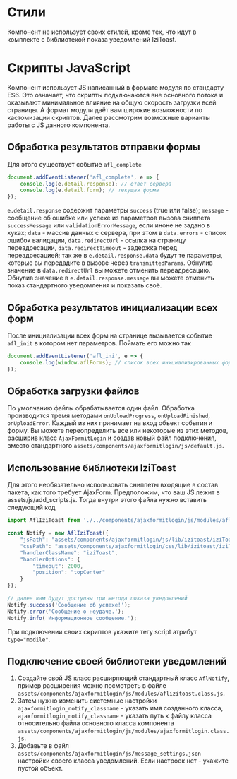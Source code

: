 # Стили

Компонент не использует своих стилей, кроме тех, что идут в комплекте с библиотекой показа уведомлений IziToast.

# Скрипты JavaScript

Компонент использует JS написанный в формате модуля по стандарту ES6. Это означает, что скрипты подключаются вне основного потока и оказывают минимальное влияние на общую
скорость загрузки всей страницы. А формат модуля даёт вам широкие возможности по кастомизации скриптов. Далее рассмотрим возможные варианты работы с JS данного компонента.

## Обработка результатов отправки формы

Для этого существует событие `afl_complete`

```js
document.addEventListener('afl_complete', e => {
    console.log(e.detail.response); // ответ сервера
    console.log(e.detail.form); // текущая форма
});
```

`e.detail.response` содержит параметры `success` (true или false); `message` - сообщение об ошибке или успехе из параметров вызова сниппета `successMessage`
или `validationErrorMessage`, если иноне не задано в хуках; `data` - массив данных с сервера, при этом в `data.errors` - список ошибок валидации, `data.redirectUrl` - ссылка
на страницу переадресации, `data.redirectTimeout` - задержка перед переадресацией; так же в `e.detail.response.data` будут те параметры, которые вы передадите в вызове
через `transmittedParams`.
Обнулив значение в `data.redirectUrl` вы можете отменить переадресацию.
Обнулив значение в `e.detail.response.message` вы можете отменить показ стандартного уведомления и показать своё.

## Обработка результатов инициализации всех форм

После инициализации всех форм на странице вызывается событие `afl_init` в котором нет параметров. Поймать его можно так

```js
document.addEventListener('afl_ini', e => {
    console.log(window.aflForms); // список всех инициализированных форм
});
```

## Обработка загрузки файлов

По умолчанию файлы обрабатывается один файл. Обработка производится тремя методами `onUploadProgress`, `onUploadFinished`, `onUploadError`. Каждый из
них принимает на вход объект события и форму. Вы можете переопределить все или некоторые из этих методов, расширив класс `AjaxFormitLogin` и создав новый файл подключения,
вместо стандартного `assets/components/ajaxformitlogin/js/default.js`.

## Использование библиотеки IziToast

Для этого необязательно использовать сниппеты входящие в состав пакета, как того требует AjaxForm.
Предположим, что ваш JS лежит в assets/js/add_scripts.js. Тогда внутри этого файла нужно вставить следующий код

```js
import AflIziToast from './../components/ajaxformitlogin/js/modules/aflizitoast.class.js';

const Notify = new AflIziToast({
    "jsPath": "assets/components/ajaxformitlogin/js/lib/izitoast/iziToast.min.js",
    "cssPath": "assets/components/ajaxformitlogin/css/lib/izitoast/iziToast.min.css",
    "handlerClassName": "iziToast",
    "handlerOptions": {
        "timeout": 2000,
        "position": "topCenter"
    }
});

// далее вам будут доступны три метода показа уведомлений
Notify.success('Сообщение об успехе!');
Notify.error('Сообщение о неудаче.');
Notify.info('Информационное сообщение.');   
```

При подключении своих скриптов укажите тегу script атрибут `type="modile"`.

## Подключение своей библиотеки уведомлений

1. Создайте свой JS класс расширяющий стандартный класс `AflNotify`, пример расширения можно посмотреть в файле
   `assets/components/ajaxformitlogin/js/modules/aflizitoast.class.js`.
2. Затем нужно изменить системные настройки `ajaxformitlogin_notify_classname` - указать имя созданного класса, `ajaxformitlogin_notify_classname` - указать путь к файлу
   класса относительно файла основного класса компонента `assets/components/ajaxformitlogin/js/modules/ajaxformitlogin.class.js`.
3. Добавьте в файл `assets/components/ajaxformitlogin/js/message_settings.json` настройки своего класса уведомлений. Если настроек нет - укажите пустой объект.

